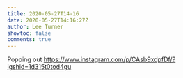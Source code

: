 ```yaml
---
title: 2020-05-27T14-16
date: 2020-05-27T14:16:27Z
author: Lee Turner
showtoc: false
comments: true
---
```


Popping out https://www.instagram.com/p/CAsb9xdpfDf/?igshid=1d315t0tod4gu

